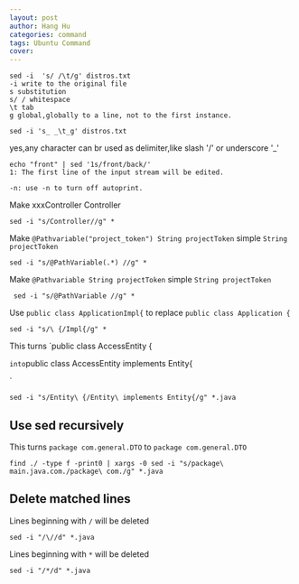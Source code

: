 ```yaml
---
layout: post
author: Hang Hu
categories: command
tags: Ubuntu Command 
cover: 
---
```


```
sed -i  's/ /\t/g' distros.txt
-i write to the original file
s substitution
s/ / whitespace
\t tab
g global,globally to a line, not to the first instance.
```


```
sed -i 's_ _\t_g' distros.txt
```

yes,any character can br used as delimiter,like slash '/' or underscore '_'

```
echo "front" | sed '1s/front/back/'
1: The first line of the input stream will be edited.

-n: use -n to turn off autoprint.
```

Make xxxController Controller

```
sed -i "s/Controller//g" *
```

Make `@Pathvariable("project_token") String projectToken` simple `String projectToken`

```
sed -i "s/@PathVariable(.*) //g" *
```

Make `@Pathvariable String projectToken` simple `String projectToken`

```
 sed -i "s/@PathVariable //g" *
 ```

 Use `public class ApplicationImpl{` to replace `public class Application {`

 ```
 sed -i "s/\ {/Impl{/g" *
```

This turns `public class AccessEntity {

` into `public class AccessEntity implements Entity{

`

```
sed -i "s/Entity\ {/Entity\ implements Entity{/g" *.java
```

## Use sed recursively

This turns `package com.general.DTO` to `package com.general.DTO`

```
find ./ -type f -print0 | xargs -0 sed -i "s/package\ main.java.com./package\ com./g" *.java 
```

## Delete matched lines

Lines beginning with `/` will be deleted

```
sed -i "/\//d" *.java 
```

Lines beginning with `*` will be deleted

```
sed -i "/*/d" *.java
```
